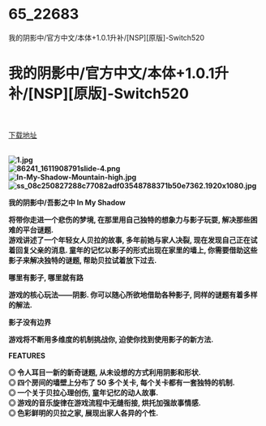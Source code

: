 # 65_22683
我的阴影中/官方中文/本体+1.0.1升补/[NSP][原版]-Switch520
# 我的阴影中/官方中文/本体+1.0.1升补/[NSP][原版]-Switch520
 <br/></br>
[下载地址](https://www.switch520.cc/article/22683 "下载地址")
<br/></br>

<p><strong><img title="1.jpg" src="https://www.switch520.cc/muke_img/2021_09_29_e2e46899ccb83.jpg" alt="1.jpg"></strong><br>
<strong><img title="86241_1611908791slide-4.png" src="https://www.switch520.cc/muke_img/2021_09_29_df2cc69c1638b.png" alt="86241_1611908791slide-4.png"></strong><br>
<strong><img title="In-My-Shadow-Mountain-high.jpg" src="https://www.switch520.cc/muke_img/2021_09_29_982b44406f2a4.jpg" alt="In-My-Shadow-Mountain-high.jpg"></strong><br>
<strong><img title="ss_08c250827288c77082adf03548788371b50e7362.1920x1080.jpg" src="https://www.switch520.cc/muke_img/2021_09_29_9d040688d5c82.jpg" alt="ss_08c250827288c77082adf03548788371b50e7362.1920x1080.jpg">&nbsp;</strong></p>
<p><strong>我的阴影中/吾影之中 In My Shadow</strong></p>
<p><strong>将带你走进一个悲伤的梦境, 在那里用自己独特的想象力与影子玩耍, 解决那些困难的平台谜题.</strong><br>
<strong>游戏讲述了一个年轻女人贝拉的故事, 多年前她与家人决裂, 现在发现自己正在试着回复父亲的消息. 童年的记忆以影子的形式出现在家里的墙上, 你需要借助这些影子来解决独特的谜题, 帮助贝拉试着放下过去.</strong></p>
<p><strong>哪里有影子, 哪里就有路</strong></p>
<p><strong>游戏的核心玩法——阴影. 你可以随心所欲地借助各种影子, 同样的谜题有着多样的解法.</strong></p>
<p><strong>影子没有边界</strong></p>
<p><strong>游戏将不断用多维度的机制挑战你, 迫使你找到使用影子的新方法.</strong></p>
<p><strong>FEATURES</strong></p>
<p><strong>◎ 令人耳目一新的新奇谜题, 从未设想的方式利用阴影和形状.</strong><br>
<strong>◎ 四个房间的墙壁上分布了 50 多个关卡, 每个关卡都有一套独特的机制.</strong><br>
<strong>◎ 一个关于贝拉心理创伤, 童年记忆的动人故事.</strong><br>
<strong>◎ 游戏的音乐旋律在游戏流程中无缝衔接, 烘托加强故事情感.</strong><br>
<strong>◎ 色彩鲜明的贝拉之家, 展现出家人各异的个性.</strong></p>
<p>&nbsp;</p>
<p>&nbsp;</p>
